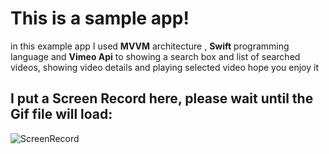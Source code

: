 # This is a sample app!

in this example app I used **MVVM**  architecture , **Swift** programming language and **Vimeo Api** to showing a search box and list of searched videos, showing video details and playing selected video
hope you enjoy it

## I put a Screen Record here, please wait until the Gif file will load:

![ScreenRecord](/screenrecord/1.gif)
